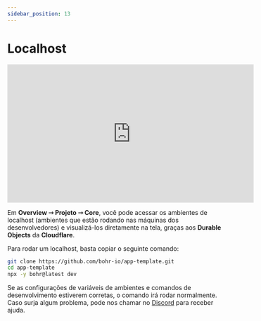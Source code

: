 ```yaml
---
sidebar_position: 13
---
```


# Localhost

<div style={{textAlign: 'center'}}><iframe width="560" height="315" src="https://www.youtube.com/embed/Rdgah9e_HAk" title="YouTube video player" frameBorder="0" allow="accelerometer; autoplay; clipboard-write; encrypted-media; gyroscope; picture-in-picture" allowFullScreen></iframe></div>

Em **Overview ⇾ Projeto ⇾ Core**, você pode acessar os ambientes de localhost (ambientes que estão rodando nas máquinas dos desenvolvedores) e visualizá-los diretamente na tela, graças aos **Durable Objects** da **Cloudflare**.

Para rodar um localhost, basta copiar o seguinte comando:

```bash
git clone https://github.com/bohr-io/app-template.git
cd app-template
npx -y bohr@latest dev
```

Se as configurações de variáveis de ambientes e comandos de desenvolvimento estiverem corretas, o comando irá rodar normalmente. Caso surja algum problema, pode nos chamar no [Discord](https://discord.com/invite/p3hhfGg2Uy) para receber ajuda.
